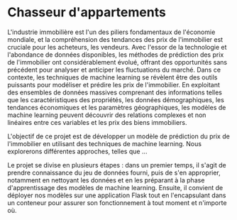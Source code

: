 # Chasseur d'appartements

L'industrie immobilière est l'un des piliers fondamentaux de l'économie mondiale, et la compréhension des tendances des prix de l'immobilier est cruciale pour les acheteurs, les vendeurs. Avec l'essor de la technologie et l'abondance de données disponibles, les méthodes de prédiction des prix de l'immobilier ont considérablement évolué, offrant des opportunités sans précédent pour analyser et anticiper les fluctuations du marché.
Dans ce contexte, les techniques de machine learning se révèlent être des outils puissants pour modéliser et prédire les prix de l'immobilier. En exploitant des ensembles de données massives comprenant des informations telles que les caractéristiques des propriétés, les données démographiques, les tendances économiques et les paramètres géographiques, les modèles de machine learning peuvent découvrir des relations complexes et non linéaires entre ces variables et les prix des biens immobiliers.

L'objectif de ce projet est de développer un modèle de prédiction du prix de l'immobilier en utilisant des techniques de machine learning. Nous explorerons différentes approches, telles que ...

Le projet se divise en plusieurs étapes : dans un premier temps, il s'agit de prendre connaissance du jeu de données fourni, puis de s'en approprier, notamment en nettoyant les données et en les préparant à la phase d'apprentissage des modèles de machine learning. Ensuite, il convient de déployer nos modèles sur une application Flask tout en l'encapsulant dans un conteneur pour assurer son fonctionnement à tout moment et n'importe où.
